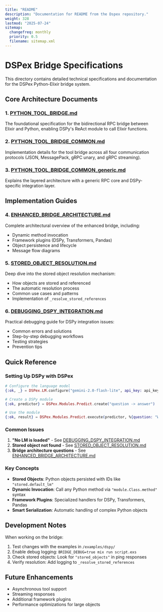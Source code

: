 ```yaml
---
title: "README"
description: "Documentation for README from the Dspex repository."
weight: 328
lastmod: "2025-07-24"
sitemap:
  changefreq: monthly
  priority: 0.5
  filename: sitemap.xml
---
```


# DSPex Bridge Specifications

This directory contains detailed technical specifications and documentation for the DSPex Python-Elixir bridge system.

## Core Architecture Documents

### 1. [PYTHON_TOOL_BRIDGE.md](./PYTHON_TOOL_BRIDGE.md)
The foundational specification for the bidirectional RPC bridge between Elixir and Python, enabling DSPy's ReAct module to call Elixir functions.

### 2. [PYTHON_TOOL_BRIDGE_COMMON.md](./PYTHON_TOOL_BRIDGE_COMMON.md)
Implementation details for the tool bridge across all four communication protocols (JSON, MessagePack, gRPC unary, and gRPC streaming).

### 3. [PYTHON_TOOL_BRIDGE_COMMON_generic.md](./PYTHON_TOOL_BRIDGE_COMMON_generic.md)
Explains the layered architecture with a generic RPC core and DSPy-specific integration layer.

## Implementation Guides

### 4. [ENHANCED_BRIDGE_ARCHITECTURE.md](./ENHANCED_BRIDGE_ARCHITECTURE.md)
Complete architectural overview of the enhanced bridge, including:
- Dynamic method invocation
- Framework plugins (DSPy, Transformers, Pandas)
- Object persistence and lifecycle
- Message flow diagrams

### 5. [STORED_OBJECT_RESOLUTION.md](./STORED_OBJECT_RESOLUTION.md)
Deep dive into the stored object resolution mechanism:
- How objects are stored and referenced
- The automatic resolution process
- Common use cases and patterns
- Implementation of `_resolve_stored_references`

### 6. [DEBUGGING_DSPY_INTEGRATION.md](./DEBUGGING_DSPY_INTEGRATION.md)
Practical debugging guide for DSPy integration issues:
- Common errors and solutions
- Step-by-step debugging workflows
- Testing strategies
- Prevention tips

## Quick Reference

### Setting Up DSPy with DSPex

```elixir
# Configure the language model
{:ok, _} = DSPex.LM.configure("gemini-2.0-flash-lite", api_key: api_key)

# Create a DSPy module
{:ok, predictor} = DSPex.Modules.Predict.create("question -> answer")

# Use the module
{:ok, result} = DSPex.Modules.Predict.execute(predictor, %{question: "What is DSPy?"})
```

### Common Issues

1. **"No LM is loaded"** - See [DEBUGGING_DSPY_INTEGRATION.md](./DEBUGGING_DSPY_INTEGRATION.md)
2. **Stored object not found** - See [STORED_OBJECT_RESOLUTION.md](./STORED_OBJECT_RESOLUTION.md)
3. **Bridge architecture questions** - See [ENHANCED_BRIDGE_ARCHITECTURE.md](./ENHANCED_BRIDGE_ARCHITECTURE.md)

### Key Concepts

- **Stored Objects**: Python objects persisted with IDs like `"stored.default_lm"`
- **Dynamic Invocation**: Call any Python method via `"module.Class.method"` syntax
- **Framework Plugins**: Specialized handlers for DSPy, Transformers, Pandas
- **Smart Serialization**: Automatic handling of complex Python objects

## Development Notes

When working on the bridge:

1. Test changes with the examples in `/examples/dspy/`
2. Enable debug logging: `BRIDGE_DEBUG=true mix run script.exs`
3. Check stored objects: Look for `"stored_objects"` in ping responses
4. Verify resolution: Add logging to `_resolve_stored_references`

## Future Enhancements

- Asynchronous tool support
- Streaming responses
- Additional framework plugins
- Performance optimizations for large objects
